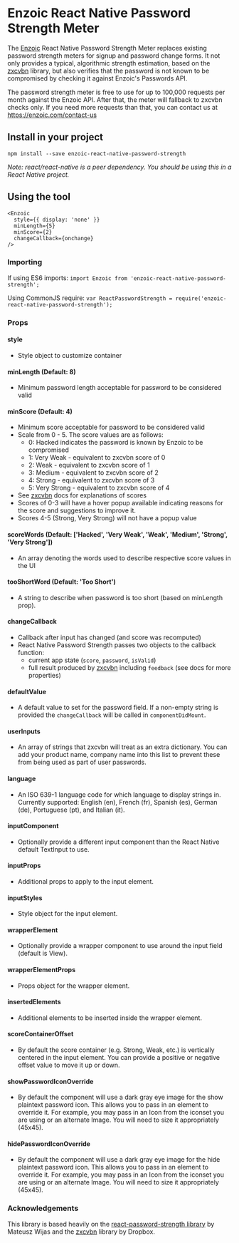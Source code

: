 # Enzoic React Native Password Strength Meter 

The [Enzoic](https://www.enzoic.com) React Native Password Strength Meter replaces existing password strength meters for signup and password change forms.
 It not only provides a typical, algorithmic strength estimation, based on the [zxcvbn](https://github.com/dropbox/zxcvbn) library, 
 but also verifies that the password is not known to be compromised by checking it against Enzoic's Passwords API.
 
The password strength meter is free to use for up to 100,000 requests per month against the Enzoic API.  After that, the meter will 
fallback to zxcvbn checks only.  If you need more requests than that, you can contact us at https://enzoic.com/contact-us 

## Install in your project

`npm install --save enzoic-react-native-password-strength`

_Note: react/react-native is a peer dependency. You should be using this in a React Native project._

## Using the tool

```
<Enzoic
  style={{ display: 'none' }}
  minLength={5}
  minScore={2}
  changeCallback={onchange}
/>
```

### Importing

If using ES6 imports:
`import Enzoic from 'enzoic-react-native-password-strength';`

Using CommonJS require:
`var ReactPasswordStrength = require('enzoic-react-native-password-strength');`

### Props

#### style

- Style object to customize container

#### minLength (Default: 8)

- Minimum password length acceptable for password to be considered valid

#### minScore (Default: 4)

- Minimum score acceptable for password to be considered valid
- Scale from 0 - 5.  The score values are as follows:
    - 0: Hacked indicates the password is known by Enzoic to be compromised
    - 1: Very Weak - equivalent to zxcvbn score of 0
    - 2: Weak - equivalent to zxcvbn score of 1
    - 3: Medium - equivalent to zxcvbn score of 2
    - 4: Strong - equivalent to zxcvbn score of 3
    - 5: Very Strong - equivalent to zxcvbn score of 4
- See [zxcvbn](https://github.com/dropbox/zxcvbn) docs for explanations of scores
- Scores of 0-3 will have a hover popup available indicating reasons for the score and suggestions to improve it.
- Scores 4-5 (Strong, Very Strong) will not have a popup value

#### scoreWords (Default: ['Hacked', 'Very Weak', 'Weak', 'Medium', 'Strong', 'Very Strong'])

- An array denoting the words used to describe respective score values in the UI

#### tooShortWord (Default: 'Too Short')

- A string to describe when password is too short (based on minLength prop).

#### changeCallback

- Callback after input has changed (and score was recomputed)
- React Native Password Strength passes two objects to the callback function:
    - current app state (`score`, `password`, `isValid`)
    - full result produced by [zxcvbn](https://github.com/dropbox/zxcvbn) including `feedback` (see docs for more properties)

#### defaultValue

- A default value to set for the password field. If a non-empty string is provided the `changeCallback` will be called in `componentDidMount`.

#### userInputs

- An array of strings that zxcvbn will treat as an extra dictionary.  You can add your product name, company name into this list 
to prevent these from being used as part of user passwords.

#### language

- An ISO 639-1 language code for which language to display strings in.  Currently supported: English (en), French (fr), Spanish (es), German (de), Portuguese (pt), and Italian (it).

#### inputComponent

- Optionally provide a different input component than the React Native default TextInput to use.

#### inputProps

- Additional props to apply to the input element.

#### inputStyles

- Style object for the input element.

#### wrapperElement

- Optionally provide a wrapper component to use around the input field (default is View).

#### wrapperElementProps

- Props object for the wrapper element.

#### insertedElements

- Additional elements to be inserted inside the wrapper element.

#### scoreContainerOffset

- By default the score container (e.g. Strong, Weak, etc.) is vertically centered in the input element.  You can provide a positive or negative offset value to move it up or down.

#### showPasswordIconOverride

- By default the component will use a dark gray eye image for the show plaintext password icon.  This allows you to pass in an element to override it.  For example, you may pass in an Icon from the iconset you are using or an alternate Image.  You will need to size it appropriately (45x45).

#### hidePasswordIconOverride

- By default the component will use a dark gray eye image for the hide plaintext password icon.  This allows you to pass in an element to override it.  For example, you may pass in an Icon from the iconset you are using or an alternate Image.  You will need to size it appropriately (45x45).

### Acknowledgements

This library is based heavily on the [react-password-strength library](https://github.com/mmw/react-password-strength)
 by Mateusz Wijas and the [zxcvbn](https://github.com/dropbox/zxcvbn) library by Dropbox.